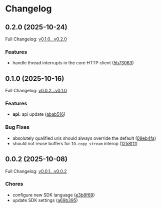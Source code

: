 # Changelog

## 0.2.0 (2025-10-24)

Full Changelog: [v0.1.0...v0.2.0](https://github.com/crawler-dot-dev/api-sdk-ruby/compare/v0.1.0...v0.2.0)

### Features

* handle thread interrupts in the core HTTP client ([5b73063](https://github.com/crawler-dot-dev/api-sdk-ruby/commit/5b730631fc16ef95b4d13b5d5f321ca7984a690a))

## 0.1.0 (2025-10-16)

Full Changelog: [v0.0.2...v0.1.0](https://github.com/crawler-dot-dev/api-sdk-ruby/compare/v0.0.2...v0.1.0)

### Features

* **api:** api update ([abab516](https://github.com/crawler-dot-dev/api-sdk-ruby/commit/abab516eaace70983ae1ac03d8f80045171ce311))


### Bug Fixes

* absolutely qualified uris should always override the default ([09eb4fa](https://github.com/crawler-dot-dev/api-sdk-ruby/commit/09eb4fa135d45b18344891242f4e69c15fea7906))
* should not reuse buffers for `IO.copy_stream` interop ([1258f1f](https://github.com/crawler-dot-dev/api-sdk-ruby/commit/1258f1fedde82d3b5410b20c9dd79016bb639157))

## 0.0.2 (2025-10-08)

Full Changelog: [v0.0.1...v0.0.2](https://github.com/crawler-dot-dev/api-sdk-ruby/compare/v0.0.1...v0.0.2)

### Chores

* configure new SDK language ([e3b8f69](https://github.com/crawler-dot-dev/api-sdk-ruby/commit/e3b8f69cacf7da445989386287541a8d21154051))
* update SDK settings ([a69b395](https://github.com/crawler-dot-dev/api-sdk-ruby/commit/a69b395dc34e1b22b8f441deeaa71e740a448806))

